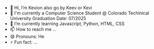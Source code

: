 - 👋 Hi, I’m Kevion also go by Keev or Kevi 
- 👀 I'm currently a Computer Science Student @ Colorado Techinical University Graduation Date: 07/2025
- 🌱 I’m currently learning Javascript, Python, HTML, CSS 
- 📫 How to reach me ...
- 😄 Pronouns: He
- ⚡ Fun fact: ...

<!---
Kevionq/Kevionq is a ✨ special ✨ repository because its `README.md` (this file) appears on your GitHub profile.
You can click the Preview link to take a look at your changes.
--->
